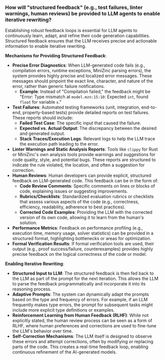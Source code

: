 ### How will "structured feedback" (e.g., test failures, linter warnings, human reviews) be provided to LLM agents to enable iterative rewriting?

Establishing robust feedback loops is essential for LLM agents to continuously learn, adapt, and refine their code generation capabilities. Structured feedback ensures that the LLM receives precise and actionable information to enable iterative rewriting.

**Mechanisms for Providing Structured Feedback**:

*   **Precise Error Diagnostics**: When LLM-generated code fails (e.g., compilation errors, runtime exceptions, MiniZinc parsing errors), the system provides highly precise and localized error messages. These messages should pinpoint the exact line, character, and nature of the error, rather than generic failure notifications.
    *   **Example**: Instead of "Compilation failed," the feedback might be "Error: Type mismatch at `model.mzn:15:10`: Expected `int`, found `float` for variable `x`."
*   **Test Failures**: Automated testing frameworks (unit, integration, end-to-end, property-based tests) provide detailed reports on test failures. These reports should include:
    *   **Failed Test Case**: The specific input that caused the failure.
    *   **Expected vs. Actual Output**: The discrepancy between the desired and generated output.
    *   **Stack Traces/Execution Logs**: Relevant logs to help the LLM trace the execution path leading to the error.
*   **Linter Warnings and Static Analysis Reports**: Tools like `clippy` for Rust or MiniZinc's own analysis tools provide warnings and suggestions for code quality, style, and potential bugs. These reports are structured to indicate the rule violated, the location, and often a suggestion for correction.
*   **Human Reviews**: Human developers can provide explicit, structured feedback on LLM-generated code. This feedback can be in the form of:
    *   **Code Review Comments**: Specific comments on lines or blocks of code, explaining issues or suggesting improvements.
    *   **Rubrics/Checklists**: Standardized evaluation rubrics or checklists that assess various aspects of the code (e.g., correctness, efficiency, readability, adherence to best practices).
    *   **Corrected Code Examples**: Providing the LLM with the corrected version of its own code, allowing it to learn from the human's solution.
*   **Performance Metrics**: Feedback on performance profiling (e.g., execution time, memory usage, solver statistics) can be provided in a structured format, highlighting bottlenecks or areas for optimization.
*   **Formal Verification Results**: If formal verification tools are used, their output (e.g., proof success/failure, counterexamples) provides highly precise feedback on the logical correctness of the code or model.

**Enabling Iterative Rewriting**:

*   **Structured Input to LLM**: The structured feedback is then fed back to the LLM as part of the prompt for the next iteration. This allows the LLM to parse the feedback programmatically and incorporate it into its reasoning process.
*   **Adaptive Prompts**: The system can dynamically adapt the prompts based on the type and frequency of errors. For example, if an LLM frequently makes type errors, the prompt for subsequent tasks might include more explicit type definitions or examples.
*   **Reinforcement Learning from Human Feedback (RLHF)**: While not explicitly stated, the human review process can be seen as a form of RLHF, where human preferences and corrections are used to fine-tune the LLM's behavior over time.
*   **Self-Correction Mechanisms**: The LLM itself is designed to observe these errors and attempt corrections, often by modifying or replacing parts of the code. This creates a real-time feedback loop, enabling continuous refinement of the AI-generated models.